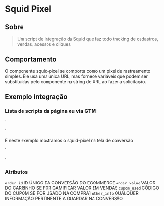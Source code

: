 # Squid Pixel

## Sobre

> Um script de integração da Squid que faz todo tracking de cadastros, vendas, acessos e cliques.

## Comportamento

O componente squid-pixel se comporta como um pixel de rastreamento simples. Ele usa uma única URL, mas fornece variáveis que podem ser substituídas pelo componente na string de URL ao fazer a solicitação.

## Exemplo integração

### Lista de scripts da página ou via GTM

`
<script>
(function(d,s,id){  chk=function(cb){if(window.squidPixelLoaded){cb();}else{window.setTimeout(function(){chk(cb);},100);}};
  b={};b.init=function(a){chk(function(){TP.init(a);});};
  b.registerSell=function(so){chk(function(){TP.registerSell(so);});};
  b.registerProduct=function(pi){chk(function(){TP.registerProduct(pi);});};
  SquidPixel=b;if(!window.squidPixelLoaded){var js,te=d.getElementsByTagName(s)[0];if(d.getElementById(id)){return;}
  js=d.createElement(s);js.id=id;
  js.src="https://cdn2.squidit.com.br/referral/squid-pixel.js";te.parentNode.insertBefore(js,te);}
  }(document,'script','squid-pixel'));
  SquidPixel.init("[[ID DA ORGANIZAÇ O DO CLIENTE]]");
</script>
`

E neste exemplo mostramos o squid-pixel na tela de conversão 

`
<script>
  SquidPixel.registerSell({
    order_id: [[__]],
    order_value: [[__]],
    cupom_used: [[__]],
    other_info: {
      [[__]]
    }
  })
</script>
`

### Atributos

`order_id` ID ÚNICO  DA CONVERSÃO DO ECOMMERCE
`order_value` VALOR DO CARRINHO SE FOR GAMIFICAR VALOR EM VENDAS
`cupom_used` CÓDIGO DO CUPOM SE FOR USADO NA COMPRA]
`other_info` QUALQUER INFORMAÇÃO PERTINENTE A GUARDAR NA CONVERSÃO
